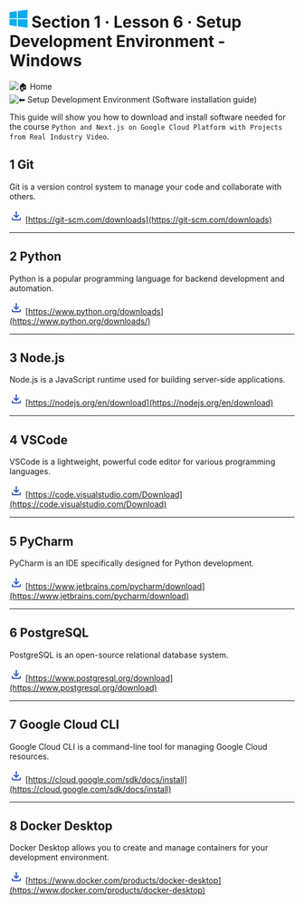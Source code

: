# ![Windows](https://raw.githubusercontent.com/ditlef9/python-nextjs-postgresql-devsecops-gcp/main/_docs/windows-32x23.png)  Section 1 · Lesson 6 · Setup Development Environment - Windows 

![🏠 Home](../../)
&nbsp; &nbsp;
![⬅ Setup Development Environment (Software installation guide)](../../#%EF%B8%8F-2-setup-development-environment-software-installation-guide)

This guide will show you how to download and install software needed for the course
`Python and Next.js on Google Cloud Platform with Projects from Real Industry Video`.


## 1 Git


Git is a version control system to manage your code and collaborate with others.

![Download](https://raw.githubusercontent.com/ditlef9/python-nextjs-postgresql-devsecops-gcp/main/_docs/download_24dp_2854C5_FILL0_wght400_GRAD0_opsz24.png) [https://git-scm.com/downloads](https://git-scm.com/downloads)


---

## 2 Python

Python is a popular programming language for backend development and automation.

![Download](https://raw.githubusercontent.com/ditlef9/python-nextjs-postgresql-devsecops-gcp/main/_docs/download_24dp_2854C5_FILL0_wght400_GRAD0_opsz24.png) [https://www.python.org/downloads](https://www.python.org/downloads/)


---

## 3 Node.js


Node.js is a JavaScript runtime used for building server-side applications.

![Download](https://raw.githubusercontent.com/ditlef9/python-nextjs-postgresql-devsecops-gcp/main/_docs/download_24dp_2854C5_FILL0_wght400_GRAD0_opsz24.png) [https://nodejs.org/en/download](https://nodejs.org/en/download)

---

## 4 VSCode

VSCode is a lightweight, powerful code editor for various programming languages.

![Download](https://raw.githubusercontent.com/ditlef9/python-nextjs-postgresql-devsecops-gcp/main/_docs/download_24dp_2854C5_FILL0_wght400_GRAD0_opsz24.png) [https://code.visualstudio.com/Download](https://code.visualstudio.com/Download)


---

## 5 PyCharm


PyCharm is an IDE specifically designed for Python development.

![Download](https://raw.githubusercontent.com/ditlef9/python-nextjs-postgresql-devsecops-gcp/main/_docs/download_24dp_2854C5_FILL0_wght400_GRAD0_opsz24.png) [https://www.jetbrains.com/pycharm/download](https://www.jetbrains.com/pycharm/download)


---

## 6 PostgreSQL

PostgreSQL is an open-source relational database system.

![Download](https://raw.githubusercontent.com/ditlef9/python-nextjs-postgresql-devsecops-gcp/main/_docs/download_24dp_2854C5_FILL0_wght400_GRAD0_opsz24.png) [https://www.postgresql.org/download](https://www.postgresql.org/download)


---

## 7 Google Cloud CLI

Google Cloud CLI is a command-line tool for managing Google Cloud resources.

![Download](https://raw.githubusercontent.com/ditlef9/python-nextjs-postgresql-devsecops-gcp/main/_docs/download_24dp_2854C5_FILL0_wght400_GRAD0_opsz24.png) [https://cloud.google.com/sdk/docs/install](https://cloud.google.com/sdk/docs/install)

---

## 8 Docker Desktop


Docker Desktop allows you to create and manage containers for your development environment.

![Download](https://raw.githubusercontent.com/ditlef9/python-nextjs-postgresql-devsecops-gcp/main/_docs/download_24dp_2854C5_FILL0_wght400_GRAD0_opsz24.png) [https://www.docker.com/products/docker-desktop](https://www.docker.com/products/docker-desktop)
